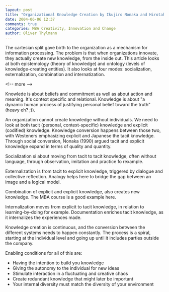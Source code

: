 ```yaml
---
layout: post
title: "Organizational Knowledge Creation by Ikujiro Nonaka and Hirotaka Takeuchi"
date: 2004-06-06 12:37
comments: true
categories: MBA Creativity, Innovation and Change
author: Oliver Thylmann
---
```



The cartesian split gave birth to the organization as a mechanism for information processing. The problem is that when organizations innovate, they actually create new knowledge, from the inside out. This article looks at both epistemology (theory of knowledge) and ontology (levels of knowledge-creating entities). It also looks at four modes: socialization, externalization, combination and internatization.


&lt;!-- more --&gt;


Knowlede is about beliefs and commitment as well as about action and meaning. It's context specific and relational. Knowledge is about &quot;a dynamic human process of justifying personal belief toward the truth&quot; (heavy eh? ;)).

An organization cannot create knowledge without individuals. We need to look at both tacit (personal, context-specific) knowledge and explicit (codified) knowledge. Knowledge conversion happens between those two, with Westeners emphasizing explicit and Japanese the tacit knowledge. Through social conversion, Nonaka (1990) argued tacit and explicit knowledge expand in terms of quality and quantity. 

Socialization si about moving from tacit to tacit knowledge, often without language, through observation, imitation and practice fo rexample. 

Externalization is from tacit to explicit knowledge, triggered by dialogue and collective reflection. Analogy helps here to bridge the gap between an image and a logical model.

Combination of explicit and explicit knowledge, also creates new knowledge. The MBA course is a good example here. 

Internalization moves from explicit to tacit knowledge, in relation to learning-by-doing for example. Documentation enriches tacit knowledge, as it internalizes the experiences made. 

Knowledge creation is continuous, and the conversion between the different systems needs to happen constantly. The process is a spiral, starting at the individual level and going up until it includes parties outside the company. 

Enabling conditions for all of this are:
- Having the intention to build you knowledge
- Giving the autonomy to the individual for new ideas
- Stimulate interaction in a fluctuating and creative chaos
- Create redundant knowledge that might later be important
- Your internal diversity must match the diversity of your environment

